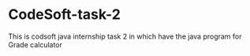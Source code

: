 # CodeSoft-task-2
This is codsoft java internship task 2 in which have the java program for Grade calculator
